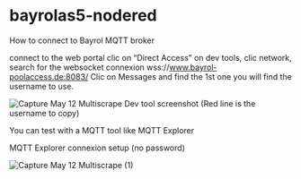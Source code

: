# bayrolas5-nodered

How to connect to Bayrol MQTT broker 

connect to the web portal
clic on “Direct Access”
on dev tools, clic network, search for the websocket connexion wss://www.bayrol-poolaccess.de:8083/
Clic on Messages and find the 1st one
you will find the username to use.

![Capture May 12 Multiscrape](https://github.com/harb70/bayrolas5-nodered/assets/93473437/23f56564-1a91-4faf-809b-81a76febc617)
Dev tool screenshot (Red line is the username to copy)

You can test with a MQTT tool like MQTT Explorer

MQTT Explorer connexion setup (no password)

![Capture May 12 Multiscrape (1)](https://github.com/harb70/bayrolas5-nodered/assets/93473437/e0f4fa69-650d-40c1-9142-188c920980fb)
